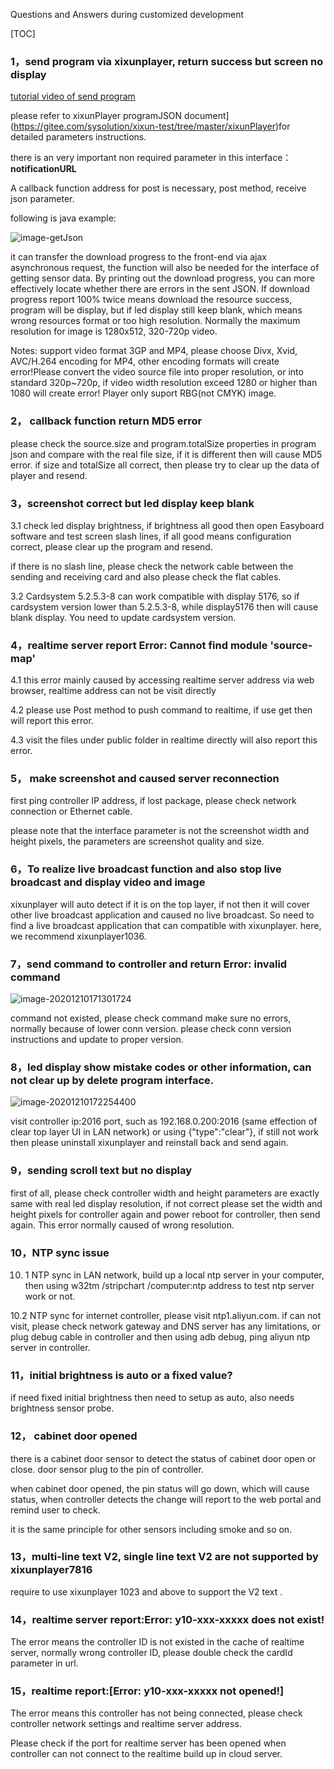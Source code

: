 

Questions and Answers during customized development



[TOC]

### 1，send program via xixunplayer, return success but screen no display

[tutorial video of send program](file:///D:/zdemo/文档/www)

please refer to xixunPlayer programJSON document](https://gitee.com/sysolution/xixun-test/tree/master/xixunPlayer)for detailed parameters instructions. 

there is an very important non required parameter in this interface：**notificationURL**

A callback function address for post is necessary, post method, receive json parameter. 

following is java example:

![image-getJson](../pictures/Secondarydevelopment3)

it can transfer the download progress to the front-end via ajax asynchronous request, the function will also be needed for the interface of getting sensor data. By printing out the download progress, you can more effectively locate whether there are errors in the sent JSON. If download progress report 100% twice means download the resource success, program will be display, but if led display still keep blank, which means wrong resources format or too high resolution. Normally the maximum resolution for image is 1280x512, 320-720p video. 

Notes: support video format 3GP and MP4, please choose Divx, Xvid, AVC/H.264 encoding for MP4, other encoding formats will create error!Please convert the video source file into proper resolution, or into standard 320p~720p, if video width resolution exceed 1280 or higher than 1080 will create error! Player only suport RBG(not CMYK) image.



### 2， callback function return MD5 error

please check the source.size and program.totalSize properties in program json and compare with the real file size, if it is different then will cause MD5 error. if size and totalSize all correct, then please try to clear up the data of player and resend. 



### 3，screenshot correct but led display keep blank



3.1 check led display brightness, if brightness all good then open Easyboard software and test screen slash lines, if all good means configuration correct, please clear up the program and resend. 

if there is no slash line, please check the network cable between the sending and receiving card and also please check the flat cables. 



3.2 Cardsystem 5.2.5.3-8 can work compatible with display 5176, so if cardsystem version lower than 5.2.5.3-8, while display5176 then will cause blank display. You need to update cardsystem version. 

### 4，realtime server report Error: Cannot find module 'source-map'

4.1 this error mainly caused by accessing realtime server address via web browser, realtime address can not be visit directly

4.2 please use Post method to push command to realtime, if use get then will report this error. 

4.3 visit the files under public folder in realtime directly will also report this error. 



### 5， make screenshot and caused server reconnection

first ping controller IP address, if lost package, please check network connection or Ethernet cable. 

please note that the interface parameter is not the screenshot width and height pixels, the parameters are screenshot quality and size. 



### 6，To realize live broadcast function and also stop live broadcast and display video and image

xixunplayer will auto detect if it is on the top layer, if not then it will cover other live broadcast application and caused no live broadcast. So need to find a live broadcast application that can compatible with xixunplayer. here, we recommend xixunplayer1036. 



### 7，send command to controller and return Error: invalid command

![image-20201210171301724](../pictures/Secondarydevelopment1)

command not existed, please check command make sure no errors, normally because of lower conn version. please check conn version instructions and update to proper version. 



### 8，led display show mistake codes or other information, can not clear up by delete program interface. 



![image-20201210172254400](../pictures/Secondarydevelopment2)

visit controller ip:2016 port, such as 192.168.0.200:2016 (same effection of clear top layer UI in LAN network) or using {"type":"clear"}, if still not work then please uninstall xixunplayer and reinstall back and send again. 

### 9，sending scroll text but no display

first of all, please check controller width and height parameters are exactly same with real led display resolution, if not correct please set the width and height pixels for controller again and power reboot for controller, then send again. This error normally caused of wrong resolution. 



### 10，NTP sync issue



10. 1 NTP sync in LAN network, build up a local ntp server in your computer, then using w32tm /stripchart /computer:ntp address to test ntp server work or not. 



10.2 NTP sync for internet controller, please visit ntp1.aliyun.com. if can not visit, please check network gateway and DNS server has any limitations, or plug debug cable in controller and then using adb debug, ping aliyun ntp server in controller. 




### 11，initial brightness is auto or a fixed value?

if need fixed  initial brightness then need to setup as auto, also needs brightness sensor probe. 


### 12， cabinet door opened

there is a cabinet door sensor to detect the status of cabinet door open or close. door sensor plug to the pin of controller. 

when cabinet door opened, the pin status will go down, which will cause status, when controller detects the change will report to the web portal and remind user to check. 

it is the same principle for other sensors including smoke  and so on. 





### 13，multi-line text V2, single line text V2 are not supported by xixunplayer7816



require to use xixunplayer 1023 and above to support the V2 text .


### 14，realtime server report:Error: y10-xxx-xxxxx does not exist!

  The error means the controller ID is not existed in the cache of realtime server, normally wrong controller ID, please double check the cardId parameter in url. 


### 15，realtime report:[Error: y10-xxx-xxxxx not opened!]

  The error means this controller has not being connected, please check controller network settings and realtime server address. 

Please check if the port for realtime server has been opened when controller can not connect to the realtime build up in cloud server. 


